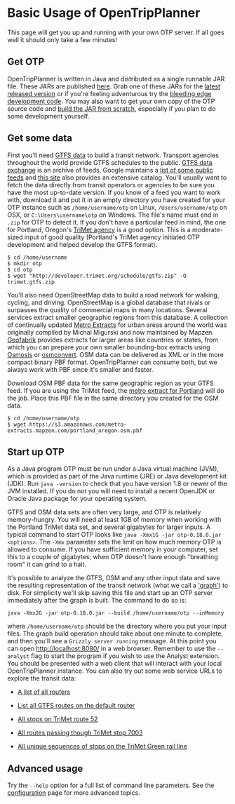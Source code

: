 # Basic Usage of OpenTripPlanner

This page will get you up and running with your own OTP server. If all goes well it should only take a few minutes!

## Get OTP

OpenTripPlanner is written in Java and distributed as a single runnable JAR file. These JARs are published
[here](http://dev.opentripplanner.org/jars/). Grab one of these JARs for the
[latest released version](http://dev.opentripplanner.org/jars/otp-0.18.0.jar)
or if you're feeling adventurous try the
[bleeding edge development code](http://dev.opentripplanner.org/jars/otp-0.19.0-SNAPSHOT.jar).
You may also want to get your own copy of the OTP source code and [build the JAR from scratch](Getting-OTP),
especially if you plan to do some development yourself.

## Get some data

First you'll need [GTFS data](https://developers.google.com/transit/gtfs/) to build a transit network.
Transport agencies throughout the world provide GTFS
schedules to the public. [GTFS data exchange](http://www.gtfs-data-exchange.com/) is an archive of feeds, Google
maintains a [list of some public feeds](https://code.google.com/p/googletransitdatafeed/wiki/PublicFeeds) and
[this site](http://transitfeeds.com/) also provides an extensive catalog. You'll usually want to fetch the data
directly from transit operators or agencies to be sure you have the most up-to-date version. If you know of a feed you
want to work with, download it and put it in an empty directory you have created for your OTP instance
such as `/home/username/otp` on Linux, `/Users/username/otp` on OSX, or `C:\Users\username\otp` on Windows. The file's
name must end in `.zip` for OTP to detect it. If you don't have a particular feed in mind, the one for Portland, Oregon's
[TriMet agency](http://developer.trimet.org/schedule/gtfs.zip) is a good option.
This is a moderate-sized input of good quality (Portland's TriMet agency initiated OTP development and helped develop the GTFS format).

    $ cd /home/username
    $ mkdir otp
    $ cd otp
    $ wget "http://developer.trimet.org/schedule/gtfs.zip" -O trimet.gtfs.zip

You'll also need OpenStreetMap data to build a road network for walking, cycling, and driving. OpenStreetMap is a
global database that rivals or surpasses the quality of commercial maps in many locations.
Several services extract smaller geographic regions from this database. A collection of continually updated
[Metro Extracts](https://mapzen.com/metro-extracts/)
for urban areas around the world was originally compiled by Michal Migurski and now maintained by Mapzen.
[Geofabrik](http://download.geofabrik.de/) provides extracts for larger areas like countries or states, from which you
can prepare your own smaller bounding-box extracts using
[Osmosis](http://wiki.openstreetmap.org/wiki/Osmosis#Extracting_bounding_boxes)
or [osmconvert](http://wiki.openstreetmap.org/wiki/Osmconvert#Applying_Geographical_Borders).
OSM data can be delivered as XML or in the more compact binary PBF format. OpenTripPlanner can consume both,
but we always work with PBF since it's smaller and faster.

Download OSM PBF data for the same geographic region as your GTFS feed. If you are using the TriMet feed,
the [metro extract for Portland](https://s3.amazonaws.com/metro-extracts.mapzen.com/portland_oregon.osm.pbf)
will do the job. Place this PBF file in the same directory you created for the OSM data.

    $ cd /home/username/otp
    $ wget https://s3.amazonaws.com/metro-extracts.mapzen.com/portland_oregon.osm.pbf


## Start up OTP

As a Java program OTP must be run under a Java virtual machine (JVM), which is provided as part of the Java runtime
(JRE) or Java development kit (JDK). Run `java -version` to check that you have version 1.8 or newer of the JVM installed.
If you do not you will need to install a recent OpenJDK or Oracle Java package for your operating system.

GTFS and OSM data sets are often very large, and OTP is relatively memory-hungry. You will need at least 1GB of memory
when working with the Portland TriMet data set, and several gigabytes for larger inputs. A typical command to start OTP
looks like `java -Xmx1G -jar otp-0.18.0.jar <options>`. The `-Xmx` parameter sets
the limit on how much memory OTP is allowed to consume. If you have sufficient memory in your computer,
set this to a couple of gigabytes; when OTP doesn't have enough "breathing room" it can grind to a halt.

It's possible to analyze the GTFS, OSM and any other input data and save the resulting representation of the transit
network (what we call a ['graph'](http://en.wikipedia.org/wiki/Graph_%28mathematics%29)) to disk.
For simplicity we'll skip saving this file and start up an OTP server immediately after the graph is built. The command to do so is:

    java -Xmx2G -jar otp-0.18.0.jar --build /home/username/otp --inMemory

where `/home/username/otp` should be the directory where you put your input files. The graph build operation should
take about one minute to complete, and then you'll see a `Grizzly server running` message. At this point you can open
[http://localhost:8080/](http://localhost:8080/) in a web browser. Remember to use the `--analyst` flag to start the program if you wish to use the Analyst extension. You should be presented with a web client that will
interact with your local OpenTripPlanner instance. You can also try out some web service URLs to explore the transit data:

- [A list of all routers](http://localhost:8080/otp/routers/default/)

- [List all GTFS routes on the default router](http://localhost:8080/otp/routers/default/index/routes)

- [All stops on TriMet route 52](http://localhost:8080/otp/routers/default/index/routes/TriMet:52/stops)

- [All routes passing though TriMet stop 7003](http://localhost:8080/otp/routers/default/index/stops/TriMet:7003/routes)

- [All unique sequences of stops on the TriMet Green rail line](http://localhost:8080/otp/routers/default/index/routes/TriMet:4/patterns)

## Advanced usage

Try the `--help` option for a full list of command line parameters. See the [configuration](Configuration) page for more advanced topics.

